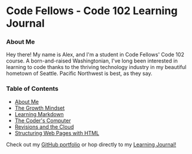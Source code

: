# Code Fellows - Code 102 Learning Journal

### About Me

Hey there! My name is Alex, and I'm a student in Code Fellows' Code 102 course. A born-and-raised Washingtonian, I've long been interested in learning to code thanks to the thriving technology industry in my beautiful hometown of Seattle. Pacific Northwest is best, as they say.

### Table of Contents

- [About Me](./journal/AboutMe.md)
- [The Growth Mindset](./journal/GrowthMindset.md)
- [Learning Markdown](./journal/Read01-learning-markdown.md)
- [The Coder's Computer](./journal/Read02-the-coders-computer.md)
- [Revisions and the Cloud](./journal/Read03-Revisions-and-the-cloud.md)
- [Structuring Web Pages with HTML](./journal/Read04-Structure-with-HTML.md)

Check out my [GitHub portfolio](https://github.com/alex-whan) or hop directly to my [Learning Journal!](https://alex-whan.github.io/learning-journal/)
